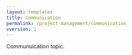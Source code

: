 ```yaml
---
layout: templates
title: Communication
permalink: /project-management/communication
vversion: 1
---
```



Communuication topic.